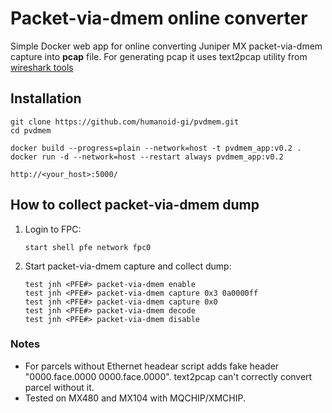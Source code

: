 # Packet-via-dmem online converter

Simple Docker web app for online converting Juniper MX packet-via-dmem capture into **pcap** file.
For generating pcap it uses text2pcap utility from [wireshark tools](https://github.com/wireshark/wireshark)

## Installation
```
git clone https://github.com/humanoid-gi/pvdmem.git
cd pvdmem

docker build --progress=plain --network=host -t pvdmem_app:v0.2 .
docker run -d --network=host --restart always pvdmem_app:v0.2

http://<your_host>:5000/
```

## How to collect packet-via-dmem dump
1. Login to FPC:
   ```
   start shell pfe network fpc0
   ```
2. Start packet-via-dmem capture and collect dump:
   ```
   test jnh <PFE#> packet-via-dmem enable
   test jnh <PFE#> packet-via-dmem capture 0x3 0a0000ff
   test jnh <PFE#> packet-via-dmem capture 0x0
   test jnh <PFE#> packet-via-dmem decode
   test jnh <PFE#> packet-via-dmem disable
   ```

### Notes
- For parcels without Ethernet headear script adds fake header "0000.face.0000 0000.face.0000". text2pcap can't correctly convert parcel without it.
- Tested on MX480 and MX104 with MQCHIP/XMCHIP.